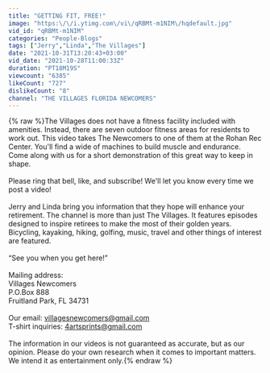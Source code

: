 ```yaml
---
title: "GETTING FIT, FREE!"
image: "https:\/\/i.ytimg.com\/vi\/qRBMt-m1NIM\/hqdefault.jpg"
vid_id: "qRBMt-m1NIM"
categories: "People-Blogs"
tags: ["Jerry","Linda","The Villages"]
date: "2021-10-31T13:20:43+03:00"
vid_date: "2021-10-28T11:00:33Z"
duration: "PT18M19S"
viewcount: "6385"
likeCount: "727"
dislikeCount: "8"
channel: "THE VILLAGES FLORIDA NEWCOMERS"
---
```

{% raw %}The Villages does not have a fitness facility included with amenities.  Instead, there are seven outdoor fitness areas for residents to work out.  This video takes The Newcomers to one of them at the Rohan Rec Center.  You'll find a wide of machines to build muscle and endurance.  Come along with us for a short demonstration of this great way to keep in shape. <br /><br />Please ring that bell, like, and subscribe!  We'll let you know every time we post a video!<br /><br />Jerry and Linda bring you information that they hope will enhance your retirement.  The channel is more than just The Villages.  It features episodes designed to inspire retirees to make the most of their golden years.  Bicycling, kayaking, hiking, golfing, music, travel and other things of interest are featured.<br /><br />“See you when you get here!” <br /><br />Mailing address:  <br />Villages Newcomers  <br />P.O.Box 888 <br />Fruitland Park, FL 34731<br /><br />Our email:  villagesnewcomers@gmail.com<br />T-shirt inquiries:   4artsprints@gmail.com<br /><br />The information in our videos is not guaranteed as accurate, but as our opinion.   Please do your own research when it comes to important matters.  We intend it as entertainment only.{% endraw %}
